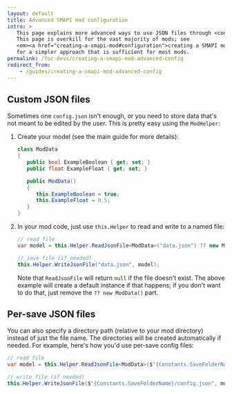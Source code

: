 ```yaml
---
layout: default
title: Advanced SMAPI mod configuration
intro: > 
   This page explains more advanced ways to use JSON files through <code>this.Helper</code>.
   This page is overkill for the vast majority of mods; see
   <em><a href="creating-a-smapi-mod#configuration">creating a SMAPI mod</a></em>
   for a simpler approach that is sufficient for most mods.
permalink: /for-devs/creating-a-smapi-mod-advanced-config
redirect_from:
    - /guides/creating-a-smapi-mod-advanced-config
---
```


## Custom JSON files
Sometimes one `config.json` isn't enough, or you need to store data that's not meant to be edited
by the user. This is pretty easy using the `ModHelper`:

1. Create your model (see the main guide for more details):

   ```c#
   class ModData
   {
      public bool ExampleBoolean { get; set; }
      public float ExampleFloat { get; set; }

      public ModData()
      {
         this.ExampleBoolean = true;
         this.ExampleFloat = 0.5;
      }
   }
   ```

2. In your mod code, just use `this.Helper` to read and write to a named file:

   ```c#
   // read file
   var model = this.Helper.ReadJsonFile<ModData>("data.json") ?? new ModData();

   // save file (if needed)
   this.Helper.WriteJsonFile("data.json", model);
   ```
   Note that `ReadJsonFile` will return `null` if the file doesn't exist. The above example will
   create a default instance if that happens; if you don't want to do that, just remove the
   `?? new ModData()` part.

## Per-save JSON files
You can also specify a directory path (relative to your mod directory) instead of just the file
name. The directories will be created automatically if needed. For example, here's how you'd use
per-save config files:

```c#
// read file
var model = this.Helper.ReadJsonFile<ModData>($"{Constants.SaveFolderName}/config.json") ?? new ModData();

// write file (if needed)
this.Helper.WriteJsonFile($"{Constants.SaveFolderName}/config.json", model);
```
